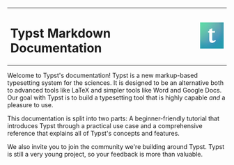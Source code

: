 <table>
<tr>
<td><h1>Typst Markdown Documentation</h1></td>
<td><img src="idTmyHzBar_logos.jpeg" alt="logo" height="60"></td>
</tr>
</table>

Welcome to Typst's documentation! Typst is a new markup-based
typesetting system for the sciences. It is designed to be an alternative
both to advanced tools like LaTeX and simpler tools like Word and Google
Docs. Our goal with Typst is to build a typesetting tool that is highly
capable _and_ a pleasure to use.

This documentation is split into two parts: A beginner-friendly tutorial
that introduces Typst through a practical use case and a comprehensive
reference that explains all of Typst's concepts and features.

We also invite you to join the community we're building around Typst.
Typst is still a very young project, so your feedback is more than
valuable.
